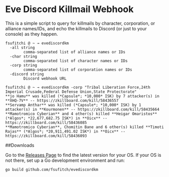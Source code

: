 # Eve Discord Killmail Webhook

This is a simple script to query for killmails by
character, corporation, or alliance names/IDs, and echo
the killmails to Discord (or just to your console) as
they happen.

    fsufitchi @ ~ → evediscordkm
      -all string
        	comma-separated list of alliance names or IDs
      -char string
        	comma-separated list of character names or IDs
      -corp string
        	comma-separated list of corporation names or IDs
      -discord string
        	Discord webhook URL

    fsufitchi @ ~ → evediscordkm -corp "Tribal Liberation Force,24th Imperial Crusade,Federal Defense Union,State Protectorate"
    **jo Hamu** was killed (*Capsule*; *10,000* ISK) by 7 attacker(s) in **XHQ-7V** -- https://zkillboard.com/kill/58436557
    **Servamp Anthar** was killed (*Capsule*; *10,000* ISK) by 1 attacker(s) in **Kourmonen** -- https://zkillboard.com/kill/58435664
    **Mamotromico Cyberian** and 4 other(s) killed **Heigar Omaristos** (*Algos*; *22,677,682.75 ISK*) in **Oicx** -- https://zkillboard.com/kill/58436085
    **Mamotromico Cyberian**, Chomitin Bane and 6 other(s) killed **Timoti Rajas** (*Algos*; *20,911,491.02 ISK*) in **Oicx** -- https://zkillboard.com/kill/58436093

##Downloads

Go to the [Releases Page](https://github.com/fsufitch/evediscordkm/releases) to find the latest version for your OS. If your OS is not there, set up a Go development environment and run:

    go build github.com/fsufitch/evediscordkm
